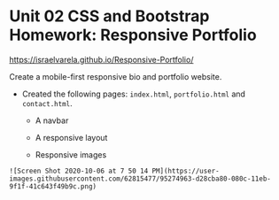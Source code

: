 # Unit 02 CSS and Bootstrap Homework: Responsive Portfolio

https://israelvarela.github.io/Responsive-Portfolio/

Create a mobile-first responsive bio and portfolio website.


* Created the following pages: `index.html`, `portfolio.html` and `contact.html`.

   * A navbar

   * A responsive layout

   * Responsive images

```
![Screen Shot 2020-10-06 at 7 50 14 PM](https://user-images.githubusercontent.com/62815477/95274963-d28cba80-080c-11eb-9f1f-41c643f49b9c.png)
